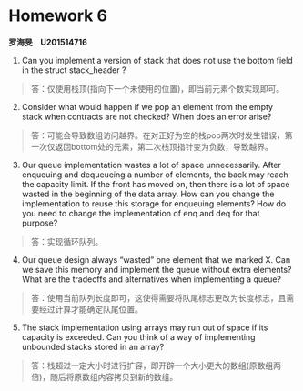 # Homework 6

**罗海旻**　**U201514716**

1. Can you implement a version of stack that does not use the bottom
   field in the struct stack_header ?

> 答：仅使用栈顶(指向下一个未使用的位置)，即当前元素个数实现即可。

2. Consider what would happen if we pop an element from the empty
   stack when contracts are not checked? When does an error arise?

> 答：可能会导致数组访问越界。在对正好为空的栈pop两次时发生错误，第一次仅返回bottom处的元素，第二次栈顶指针变为负数，导致越界。

3. Our queue implementation wastes a lot of space unnecessarily. After
   enqueuing and dequeueing a number of elements, the back may reach the capacity
   limit. If the front has moved on, then there is a lot of space wasted in the beginning
   of the data array. How can you change the implementation to reuse this storage
   for enqueuing elements? How do you need to change the implementation of enq
   and deq for that purpose?

> 答：实现循环队列。

4. Our queue design always “wasted” one element that we marked X.
   Can we save this memory and implement the queue without extra elements? What
   are the tradeoffs and alternatives when implementing a queue?

> 答：使用当前队列长度即可，这使得需要将队尾标志更改为长度标志，且需要经过计算才能确定队尾位置。

5. The stack implementation using arrays may run out of space if its
   capacity is exceeded. Can you think of a way of implementing unbounded stacks
   stored in an array?

> 答：栈超过一定大小时进行扩容，即开辟一个大小更大的数组(原数组两倍)，随后将原数组内容拷贝到新的数组。



